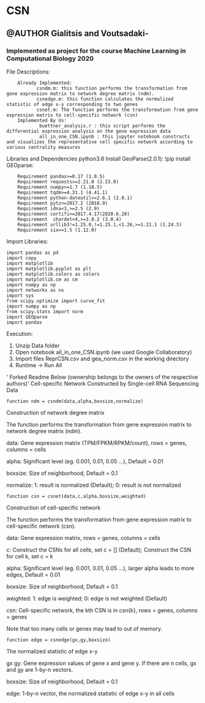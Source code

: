 # CSN
## @AUTHOR Gialitsis and Voutsadaki-
### Implemented as project for the course Machine Learning in Computational Biology 2020

File Descriptions:   

        Already Implemented:
               csndm.m: this function performs the transformation from gene expression matrix to network degree matrix (ndm).
               csnedge.m: this function calculates the normalized statistic of edge x-y corresponding to two genes
               csnet.m: The function performs the transformation from gene expression matrix to cell-specific network (csn)
        Implemented By Us:
                buettner_analysis.r : this script performs the differential expression analysis on the gene expression data 
                all_in_one_CSN.ipynb : this jupyter notebook constructs and visualizes the representative cell specific network according to various centrality measures 
      
               
               


Libraries and Dependencies
python3.6
Install GeoParse(2.0.1): !pip install GEOparse:

        Requirement pandas>=0.17 (1.0.5)
        Requirement requests>=2.21.0 (2.23.0)
        Requirement numpy>=1.7 (1.18.5)
        Requirement tqdm>=4.31.1 (4.41.1)
        Requirement python-dateutil>=2.6.1 (2.8.1)
        Requirement pytz>=2017.2 (2018.9)
        Requirement idna<3,>=2.5 (2.9)
        Requirement certifi>=2017.4.17(2020.6.20)
        Requirement  chardet<4,>=3.0.2 (3.0.4)
        Requirement urllib3!=1.25.0,!=1.25.1,<1.26,>=1.21.1 (1.24.3)
        Requirement six>=1.5 (1.12.0)

Import Libraries:

    import pandas as pd
    import copy
    import matplotlib
    import matplotlib.pyplot as plt
    import matplotlib.colors as colors
    import matplotlib.cm as cm
    import numpy as np
    import networkx as nx
    import sys
    from scipy.optimize import curve_fit
    import numpy as np
    from scipy.stats import norm
    import GEOparse
    import pandas

Execution:

1. Unzip Data folder
2. Open notebook all_in_one_CSN.ipynb (we used Google Collaboratory)
3. Import files ReprCSN.csv and gea_norm.csv in the working directory
4. Runtime -> Run All

  






' Forked Readme Below (ownership belongs to the owners of the respective authors)'
Cell-specific Network Constructed by Single-cell RNA Sequencing Data

    function ndm = csndm(data,alpha,boxsize,normalize)

 Construction of network degree matrix
 
 The function performs the transformation from gene expression matrix to network degree matrix (ndm).
 
 data: Gene expression matrix (TPM/FPKM/RPKM/count), rows = genes, columns = cells
 
 alpha: Significant level (eg. 0.001, 0.01, 0.05 ...), Default = 0.01
 
 boxsize: Size of neighborhood, Default = 0.1
 
 normalize: 1: result is normalized (Default); 0: result is not normalized
 
    
    
    
 
    function csn = csnet(data,c,alpha,boxsize,weighted)
 Construction of cell-specific network
 
 The function performs the transformation from gene expression matrix to cell-specific network (csn).
 
 data: Gene expression matrix, rows = genes, columns = cells
 
 c: Construct the CSNs for all cells, set c = [] (Default); Construct the CSN for cell k, set c = k
 
 alpha: Significant level (eg. 0.001, 0.01, 0.05 ...), larger alpha leads to more edges, Default = 0.01
 
 boxsize: Size of neighborhood, Default = 0.1
 
 weighted: 1: edge is weighted; 0: edge is not weighted (Default)
 
 csn: Cell-specific network, the kth CSN is in csn{k}, rows = genes, columns = genes
 
 Note that too many cells or genes may lead to out of memory.
 
    
    
    
 
    function edge = csnedge(gx,gy,boxsize)

 The normalized statistic of edge x-y
 
 gx gy: Gene expression values of gene x and gene y. If there are n cells, gx and gy are 1-by-n vectors.
 
 boxsize: Size of neighborhood, Default = 0.1
 
 edge: 1-by-n vector, the normalized statistic of edge x-y in all cells
